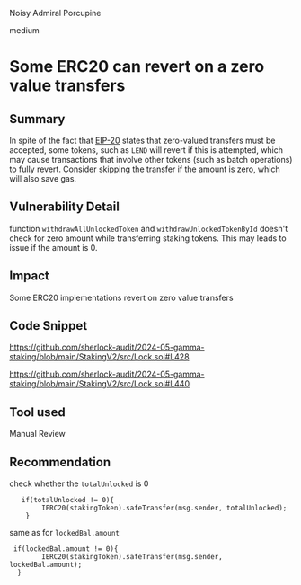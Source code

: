 Noisy Admiral Porcupine

medium

# Some ERC20 can revert on a zero value transfers

## Summary

In spite of the fact that [EIP-20](https://github.com/ethereum/EIPs/blob/46b9b698815abbfa628cd1097311deee77dd45c5/EIPS/eip-20.md?plain=1#L116) states that zero-valued transfers must be accepted, some tokens, such as `LEND` will revert if this is attempted, which may cause transactions that involve other tokens (such as batch operations) to fully revert. Consider skipping the transfer if the amount is zero, which will also save gas.

## Vulnerability Detail

function `withdrawAllUnlockedToken` and `withdrawUnlockedTokenById` doesn't check for zero amount while transferring staking tokens. This may leads to issue if the amount is 0.

## Impact

Some ERC20 implementations revert on zero value transfers

## Code Snippet

https://github.com/sherlock-audit/2024-05-gamma-staking/blob/main/StakingV2/src/Lock.sol#L428

https://github.com/sherlock-audit/2024-05-gamma-staking/blob/main/StakingV2/src/Lock.sol#L440

## Tool used

Manual Review

## Recommendation

check whether the `totalUnlocked` is 0

```solidity
   if(totalUnlocked != 0){
        IERC20(stakingToken).safeTransfer(msg.sender, totalUnlocked);
    }
```

same as for `lockedBal.amount`

```solidity
 if(lockedBal.amount != 0){
        IERC20(stakingToken).safeTransfer(msg.sender, lockedBal.amount);
  }
```

